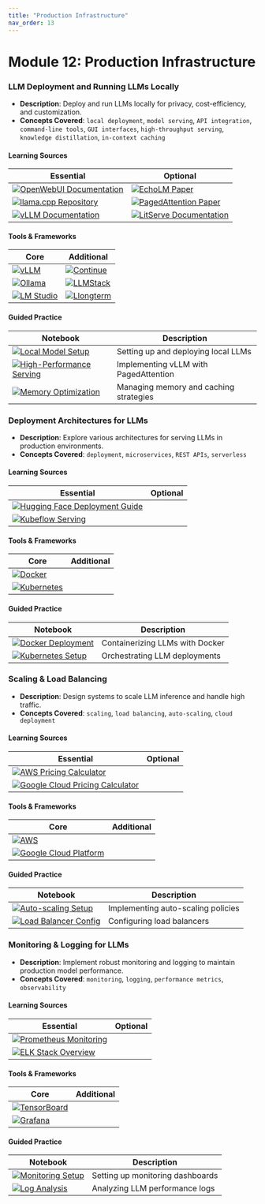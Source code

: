 ```yaml
---
title: "Production Infrastructure"
nav_order: 13
---
```



# Module 12: Production Infrastructure

### LLM Deployment and Running LLMs Locally
- **Description**: Deploy and run LLMs locally for privacy, cost-efficiency, and customization.
- **Concepts Covered**: `local deployment`, `model serving`, `API integration`, `command-line tools`, `GUI interfaces`, `high-throughput serving`, `knowledge distillation`, `in-context caching`

#### Learning Sources
| Essential | Optional |
|-----------|----------|
| [![OpenWebUI Documentation](https://badgen.net/badge/Docs/OpenWebUI%20Documentation/green)](https://docs.openwebui.com) | [![EchoLM Paper](https://badgen.net/badge/Paper/EchoLM%20Paper/purple)](https://arxiv.org/abs/2501.12689) |
| [![llama.cpp Repository](https://badgen.net/badge/Github%20Repository/llama.cpp/cyan)](https://github.com/ggerganov/llama.cpp) | [![PagedAttention Paper](https://badgen.net/badge/Paper/PagedAttention%20Paper/purple)](https://arxiv.org/abs/2309.06180) |
| [![vLLM Documentation](https://badgen.net/badge/Docs/vLLM%20Documentation/green)](https://docs.vllm.ai/) | [![LitServe Documentation](https://badgen.net/badge/Docs/LitServe%20Documentation/green)](https://lightning.ai/docs/litserve) |

#### Tools & Frameworks
| Core | Additional |
|-----------|----------|
| [![vLLM](https://badgen.net/badge/Github%20Repository/vLLM/cyan)](https://github.com/vllm-project/vllm) | [![Continue](https://badgen.net/badge/Website/Continue/blue)](https://continue.dev/) |
| [![Ollama](https://badgen.net/badge/Website/Ollama/blue)](https://ollama.ai/) | [![LLMStack](https://badgen.net/badge/Github%20Repository/LLMStack/cyan)](https://github.com/trypromptly/LLMStack) |
| [![LM Studio](https://badgen.net/badge/Website/LM%20Studio/blue)](https://lmstudio.ai/) | [![Llongterm](https://badgen.net/badge/Website/Llongterm/blue)](https://llongterm.com) |

#### Guided Practice
| Notebook | Description |
|----------|-------------|
| [![Local Model Setup](https://badgen.net/badge/Notebook/Local%20Model%20Setup/orange)](notebooks/local_model_setup.ipynb) | Setting up and deploying local LLMs |
| [![High-Performance Serving](https://badgen.net/badge/Notebook/High-Performance%20Serving/orange)](notebooks/high_performance_serving.ipynb) | Implementing vLLM with PagedAttention |
| [![Memory Optimization](https://badgen.net/badge/Notebook/Memory%20Optimization/orange)](notebooks/memory_optimization.ipynb) | Managing memory and caching strategies |

### Deployment Architectures for LLMs
- **Description**: Explore various architectures for serving LLMs in production environments.
- **Concepts Covered**: `deployment`, `microservices`, `REST APIs`, `serverless`

#### Learning Sources
| Essential | Optional |
|-----------|----------|
| [![Hugging Face Deployment Guide](https://badgen.net/badge/Docs/Hugging%20Face%20Deployment%20Guide/green)](https://huggingface.co/docs/transformers/installation#deploying-a-model) | |
| [![Kubeflow Serving](https://badgen.net/badge/Website/Kubeflow%20Serving/blue)](https://www.kubeflow.org/docs/components/serving/) | |

#### Tools & Frameworks
| Core | Additional |
|-----------|----------|
| [![Docker](https://badgen.net/badge/Framework/Docker/green)](https://www.docker.com/) | |
| [![Kubernetes](https://badgen.net/badge/Framework/Kubernetes/green)](https://kubernetes.io/) | |

#### Guided Practice
| Notebook | Description |
|----------|-------------|
| [![Docker Deployment](https://badgen.net/badge/Notebook/Docker%20Deployment/orange)](notebooks/docker_deployment.ipynb) | Containerizing LLMs with Docker |
| [![Kubernetes Setup](https://badgen.net/badge/Notebook/Kubernetes%20Setup/orange)](notebooks/kubernetes_setup.ipynb) | Orchestrating LLM deployments |

### Scaling & Load Balancing
- **Description**: Design systems to scale LLM inference and handle high traffic.
- **Concepts Covered**: `scaling`, `load balancing`, `auto-scaling`, `cloud deployment`

#### Learning Sources
| Essential | Optional |
|-----------|----------|
| [![AWS Pricing Calculator](https://badgen.net/badge/Website/AWS%20Pricing%20Calculator/blue)](https://calculator.aws/) | |
| [![Google Cloud Pricing Calculator](https://badgen.net/badge/Website/Google%20Cloud%20Pricing%20Calculator/blue)](https://cloud.google.com/products/calculator) | |

#### Tools & Frameworks
| Core | Additional |
|-----------|----------|
| [![AWS](https://badgen.net/badge/API%20Provider/AWS/blue)](https://aws.amazon.com/) | |
| [![Google Cloud Platform](https://badgen.net/badge/API%20Provider/Google%20Cloud%20Platform/blue)](https://cloud.google.com/) | |

#### Guided Practice
| Notebook | Description |
|----------|-------------|
| [![Auto-scaling Setup](https://badgen.net/badge/Notebook/Auto-scaling%20Setup/orange)](notebooks/auto_scaling_setup.ipynb) | Implementing auto-scaling policies |
| [![Load Balancer Config](https://badgen.net/badge/Notebook/Load%20Balancer%20Config/orange)](notebooks/load_balancer_config.ipynb) | Configuring load balancers |

### Monitoring & Logging for LLMs
- **Description**: Implement robust monitoring and logging to maintain production model performance.
- **Concepts Covered**: `monitoring`, `logging`, `performance metrics`, `observability`

#### Learning Sources
| Essential | Optional |
|-----------|----------|
| [![Prometheus Monitoring](https://badgen.net/badge/Website/Prometheus%20Monitoring/blue)](https://prometheus.io/) | |
| [![ELK Stack Overview](https://badgen.net/badge/Blog/ELK%20Stack%20Overview/pink)](https://www.elastic.co/what-is/elk-stack) | |

#### Tools & Frameworks
| Core | Additional |
|-----------|----------|
| [![TensorBoard](https://badgen.net/badge/Framework/TensorBoard/green)](https://www.tensorflow.org/tensorboard) | |
| [![Grafana](https://badgen.net/badge/Website/Grafana/blue)](https://grafana.com/) | |

#### Guided Practice
| Notebook | Description |
|----------|-------------|
| [![Monitoring Setup](https://badgen.net/badge/Notebook/Monitoring%20Setup/orange)](notebooks/monitoring_setup.ipynb) | Setting up monitoring dashboards |
| [![Log Analysis](https://badgen.net/badge/Notebook/Log%20Analysis/orange)](notebooks/log_analysis.ipynb) | Analyzing LLM performance logs |